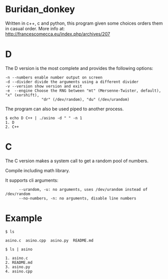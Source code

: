 # Buridan_donkey
Written in c++, c and python, this program given some choices orders them in casual order.
More info at: http://francescomecca.eu/index.php/archives/207

# D

The D version is the most complete and provides the following options:

	-n --numbers enable number output on screen
	-d --divider divide the arguments using a different divider
	-v --version show version and exit
	-e  --engine Choose the RNG between "mt" (Mersenne-Twister, default), "x" (xorshift),
					"dr" (/dev/random), "du" (/dev/urandom)
	
The program can also be used piped to another process.

	$ echo D C++ | ./asino -d " " -n 1
	1. D
	2. C++


# C

The C version makes a system call to get a random pool of numbers.

Compile including math library.

It supports cli arguments:

```
	  --urandom, -u: no arguments, uses /dev/urandom instead of /dev/random
	  --no-numbers, -n: no arguments, disable line numbers
```

# Example

```
$ ls

asino.c  asino.cpp  asino.py  README.md

$ ls | asino

1. asino.c
2. README.md
3. asino.py
4. asino.cpp

```
